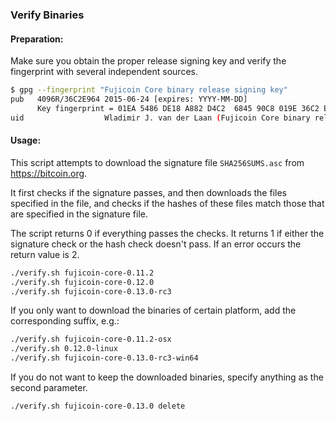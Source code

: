 ### Verify Binaries

#### Preparation:

Make sure you obtain the proper release signing key and verify the fingerprint with several independent sources.

```sh
$ gpg --fingerprint "Fujicoin Core binary release signing key"
pub   4096R/36C2E964 2015-06-24 [expires: YYYY-MM-DD]
      Key fingerprint = 01EA 5486 DE18 A882 D4C2  6845 90C8 019E 36C2 E964
uid                  Wladimir J. van der Laan (Fujicoin Core binary release signing key) <laanwj@gmail.com>
```

#### Usage:

This script attempts to download the signature file `SHA256SUMS.asc` from https://bitcoin.org.

It first checks if the signature passes, and then downloads the files specified in the file, and checks if the hashes of these files match those that are specified in the signature file.

The script returns 0 if everything passes the checks. It returns 1 if either the signature check or the hash check doesn't pass. If an error occurs the return value is 2.


```sh
./verify.sh fujicoin-core-0.11.2
./verify.sh fujicoin-core-0.12.0
./verify.sh fujicoin-core-0.13.0-rc3
```

If you only want to download the binaries of certain platform, add the corresponding suffix, e.g.:

```sh
./verify.sh fujicoin-core-0.11.2-osx
./verify.sh 0.12.0-linux
./verify.sh fujicoin-core-0.13.0-rc3-win64
```

If you do not want to keep the downloaded binaries, specify anything as the second parameter.

```sh
./verify.sh fujicoin-core-0.13.0 delete
```
